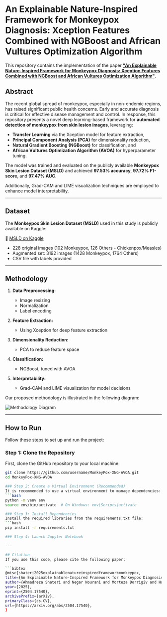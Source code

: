 # An Explainable Nature-Inspired Framework for Monkeypox Diagnosis: Xception Features Combined with NGBoost and African Vultures Optimization Algorithm

This repository contains the implementation of the paper [**"An Explainable Nature-Inspired Framework for Monkeypox Diagnosis: Xception Features Combined with NGBoost and African Vultures Optimization Algorithm"**](https://arxiv.org/abs/2504.17540).

##  Abstract

The recent global spread of monkeypox, especially in non-endemic regions, has raised significant public health concerns. Early and accurate diagnosis is critical for effective disease management and control. In response, this repository presents a novel deep learning-based framework for **automated detection of monkeypox from skin lesion images**, leveraging:

- **Transfer Learning** via the Xception model for feature extraction,
- **Principal Component Analysis (PCA)** for dimensionality reduction,
- **Natural Gradient Boosting (NGBoost)** for classification, and
- **African Vultures Optimization Algorithm (AVOA)** for hyperparameter tuning.

The model was trained and evaluated on the publicly available **Monkeypox Skin Lesion Dataset (MSLD)** and achieved **97.53% accuracy**, **97.72% F1-score**, and **97.47% AUC**.

Additionally, Grad-CAM and LIME visualization techniques are employed to enhance model interpretability.

---

##  Dataset

The **Monkeypox Skin Lesion Dataset (MSLD)** used in this study is publicly available on Kaggle:

🔗 [MSLD on Kaggle](https://www.kaggle.com/datasets/nafin59/monkeypox-skin-lesion-dataset)

- 228 original images (102 Monkeypox, 126 Others - Chickenpox/Measles)
- Augmented set: 3192 images (1428 Monkeypox, 1764 Others)
- CSV file with labels provided

---

## Methodology

1. **Data Preprocessing:**  
   - Image resizing  
   - Normalization  
   - Label encoding  

2. **Feature Extraction:**  
   - Using Xception for deep feature extraction  

3. **Dimensionality Reduction:**  
   - PCA to reduce feature space  

4. **Classification:**  
   - NGBoost, tuned with AVOA  

5. **Interpretability:**  
   - Grad-CAM and LIME visualization for model decisions


Our proposed methodology is illustrated in the following diagram:  

![Methodology Diagram](assets/methodology.png)

---

## How to Run

Follow these steps to set up and run the project:

### Step 1: Clone the Repository  
First, clone the GitHub repository to your local machine:  
```bash
git clone https://github.com/username/MonkeyPox-XNG-AVOA.git
cd MonkeyPox-XNG-AVOA

### Step 2: Create a Virtual Environment (Recommended)
It is recommended to use a virtual environment to manage dependencies:
```bash
python -m venv env
source env/bin/activate  # On Windows: env\Scripts\activate

### Step 3: Install Dependencies
Install the required libraries from the requirements.txt file:
```bash
pip install -r requirements.txt

### Step 4: Launch Jupyter Notebook

---

## Citation
If you use this code, please cite the following paper:

```bibtex
@misc{shateri2025explainablenatureinspiredframeworkmonkeypox,
title={An Explainable Nature-Inspired Framework for Monkeypox Diagnosis: Xception Features Combined with NGBoost and African Vultures Optimization Algorithm},
author={Ahmadreza Shateri and Negar Nourani and Morteza Dorrigiv and Hamid Nasiri},
year={2025},
eprint={2504.17540},
archivePrefix={arXiv},
primaryClass={cs.CV},
url={https://arxiv.org/abs/2504.17540},
}


